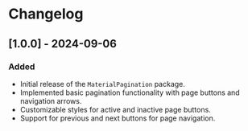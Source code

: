 # Changelog

## [1.0.0] - 2024-09-06

### Added
- Initial release of the `MaterialPagination` package.
- Implemented basic pagination functionality with page buttons and navigation arrows.
- Customizable styles for active and inactive page buttons.
- Support for previous and next buttons for page navigation.


